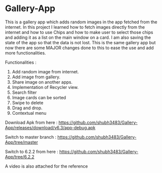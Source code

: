 # Gallery-App

This is a gallery app which adds random images in the app fetched from the internet. In this project I learned how to fetch images directly from the internet and how to use Chips and how to make user to select those chips and adding it as a list on the main window on a card. I am also saving the state of the app so that the data is not lost. This is the same gallery app but now there are some MAJOR changes done to this to ease the use and add more functionalities.

Functionalities : 
1) Add random image from internet.
2) Add image from gallery.
3) Share image on another apps.
4) Implementation of Recycler view.
5) Search filter
6) Image cards can be sorted
7) Swipe to delete
8) Drag and drop.
9) Contextual menu

Download Apk from here : https://github.com/shubh3483/Gallery-App/releases/download/v6.3/app-debug.apk

Switch to master branch : https://github.com/shubh3483/Gallery-App/tree/master

Switch to 6.2.2 from here : https://github.com/shubh3483/Gallery-App/tree/6.2.2

A video is also attached for the reference 



